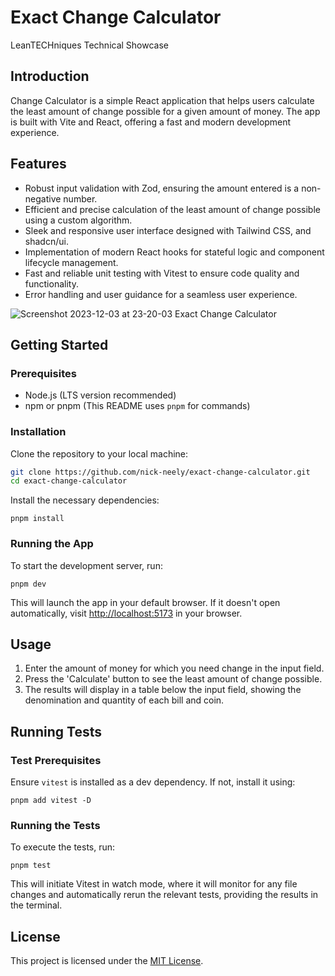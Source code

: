 # Exact Change Calculator
LeanTECHniques Technical Showcase

## Introduction
Change Calculator is a simple React application that helps users calculate the least amount of change possible for a given amount of money. The app is built with Vite and React, offering a fast and modern development experience.

## Features
- Robust input validation with Zod, ensuring the amount entered is a non-negative number.
- Efficient and precise calculation of the least amount of change possible using a custom algorithm.
- Sleek and responsive user interface designed with Tailwind CSS, and shadcn/ui.
- Implementation of modern React hooks for stateful logic and component lifecycle management.
- Fast and reliable unit testing with Vitest to ensure code quality and functionality.
- Error handling and user guidance for a seamless user experience.

![Screenshot 2023-12-03 at 23-20-03 Exact Change Calculator](https://github.com/nick-neely/exact-change-calculator/assets/49537823/1bfc5c52-07e5-43e3-82bf-1006fdbd31ec)

## Getting Started

### Prerequisites
- Node.js (LTS version recommended)
- npm or pnpm (This README uses `pnpm` for commands)

### Installation
Clone the repository to your local machine:
```bash
git clone https://github.com/nick-neely/exact-change-calculator.git
cd exact-change-calculator
```

Install the necessary dependencies:

```
pnpm install
```

### Running the App

To start the development server, run:

```
pnpm dev
```

This will launch the app in your default browser. If it doesn't open automatically, visit [http://localhost:5173](http://localhost:5173) in your browser.

## Usage

1. Enter the amount of money for which you need change in the input field.
2. Press the 'Calculate' button to see the least amount of change possible.
3. The results will display in a table below the input field, showing the denomination and quantity of each bill and coin.

## Running Tests

### Test Prerequisites

Ensure `vitest` is installed as a dev dependency. If not, install it using:

```
pnpm add vitest -D
```

### Running the Tests

To execute the tests, run:

```
pnpm test
```

This will initiate Vitest in watch mode, where it will monitor for any file changes and automatically rerun the relevant tests, providing the results in the terminal.

## License

This project is licensed under the [MIT License](https://chat.openai.com/c/LICENSE).

